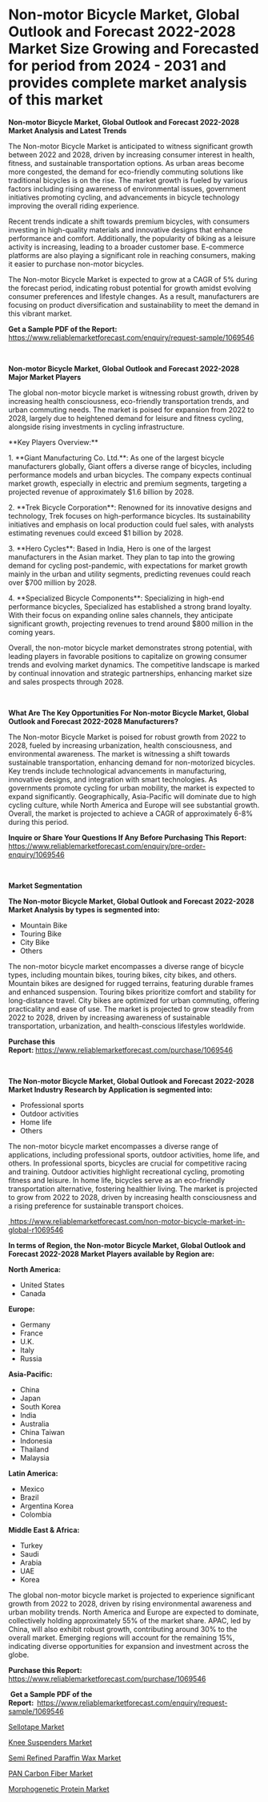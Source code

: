 <p><h1>Non-motor Bicycle Market, Global Outlook and Forecast 2022-2028 Market Size Growing and Forecasted for period from 2024 - 2031 and provides complete market analysis of this market</h1></p><p><strong>Non-motor Bicycle Market, Global Outlook and Forecast 2022-2028 Market Analysis and Latest Trends</strong></p>
<p><p>The Non-motor Bicycle Market is anticipated to witness significant growth between 2022 and 2028, driven by increasing consumer interest in health, fitness, and sustainable transportation options. As urban areas become more congested, the demand for eco-friendly commuting solutions like traditional bicycles is on the rise. The market growth is fueled by various factors including rising awareness of environmental issues, government initiatives promoting cycling, and advancements in bicycle technology improving the overall riding experience.</p><p>Recent trends indicate a shift towards premium bicycles, with consumers investing in high-quality materials and innovative designs that enhance performance and comfort. Additionally, the popularity of biking as a leisure activity is increasing, leading to a broader customer base. E-commerce platforms are also playing a significant role in reaching consumers, making it easier to purchase non-motor bicycles. </p><p>The Non-motor Bicycle Market is expected to grow at a CAGR of 5% during the forecast period, indicating robust potential for growth amidst evolving consumer preferences and lifestyle changes. As a result, manufacturers are focusing on product diversification and sustainability to meet the demand in this vibrant market.</p></p>
<p><strong>Get a Sample PDF of the Report:&nbsp;</strong> <a href="https://www.reliablemarketforecast.com/enquiry/request-sample/1069546">https://www.reliablemarketforecast.com/enquiry/request-sample/1069546</a></p>
<p>&nbsp;</p>
<p><strong>Non-motor Bicycle Market, Global Outlook and Forecast 2022-2028 Major Market Players</strong></p>
<p><p>The global non-motor bicycle market is witnessing robust growth, driven by increasing health consciousness, eco-friendly transportation trends, and urban commuting needs. The market is poised for expansion from 2022 to 2028, largely due to heightened demand for leisure and fitness cycling, alongside rising investments in cycling infrastructure.</p><p>**Key Players Overview:**</p><p>1. **Giant Manufacturing Co. Ltd.**: As one of the largest bicycle manufacturers globally, Giant offers a diverse range of bicycles, including performance models and urban bicycles. The company expects continual market growth, especially in electric and premium segments, targeting a projected revenue of approximately $1.6 billion by 2028.</p><p>2. **Trek Bicycle Corporation**: Renowned for its innovative designs and technology, Trek focuses on high-performance bicycles. Its sustainability initiatives and emphasis on local production could fuel sales, with analysts estimating revenues could exceed $1 billion by 2028.</p><p>3. **Hero Cycles**: Based in India, Hero is one of the largest manufacturers in the Asian market. They plan to tap into the growing demand for cycling post-pandemic, with expectations for market growth mainly in the urban and utility segments, predicting revenues could reach over $700 million by 2028.</p><p>4. **Specialized Bicycle Components**: Specializing in high-end performance bicycles, Specialized has established a strong brand loyalty. With their focus on expanding online sales channels, they anticipate significant growth, projecting revenues to trend around $800 million in the coming years.</p><p>Overall, the non-motor bicycle market demonstrates strong potential, with leading players in favorable positions to capitalize on growing consumer trends and evolving market dynamics. The competitive landscape is marked by continual innovation and strategic partnerships, enhancing market size and sales prospects through 2028.</p></p>
<p>&nbsp;</p>
<p><strong>What Are The Key Opportunities For Non-motor Bicycle Market, Global Outlook and Forecast 2022-2028 Manufacturers?</strong></p>
<p><p>The Non-motor Bicycle Market is poised for robust growth from 2022 to 2028, fueled by increasing urbanization, health consciousness, and environmental awareness. The market is witnessing a shift towards sustainable transportation, enhancing demand for non-motorized bicycles. Key trends include technological advancements in manufacturing, innovative designs, and integration with smart technologies. As governments promote cycling for urban mobility, the market is expected to expand significantly. Geographically, Asia-Pacific will dominate due to high cycling culture, while North America and Europe will see substantial growth. Overall, the market is projected to achieve a CAGR of approximately 6-8% during this period.</p></p>
<p><strong>Inquire or Share Your Questions If Any Before Purchasing This Report:</strong> <a href="https://www.reliablemarketforecast.com/enquiry/pre-order-enquiry/1069546">https://www.reliablemarketforecast.com/enquiry/pre-order-enquiry/1069546</a></p>
<p>&nbsp;</p>
<p><strong>Market Segmentation</strong></p>
<p><strong>The Non-motor Bicycle Market, Global Outlook and Forecast 2022-2028 Market Analysis by types is segmented into:</strong></p>
<p><ul><li>Mountain Bike</li><li>Touring Bike</li><li>City Bike</li><li>Others</li></ul></p>
<p><p>The non-motor bicycle market encompasses a diverse range of bicycle types, including mountain bikes, touring bikes, city bikes, and others. Mountain bikes are designed for rugged terrains, featuring durable frames and enhanced suspension. Touring bikes prioritize comfort and stability for long-distance travel. City bikes are optimized for urban commuting, offering practicality and ease of use. The market is projected to grow steadily from 2022 to 2028, driven by increasing awareness of sustainable transportation, urbanization, and health-conscious lifestyles worldwide.</p></p>
<p><strong>Purchase this Report:&nbsp;</strong><a href="https://www.reliablemarketforecast.com/purchase/1069546">https://www.reliablemarketforecast.com/purchase/1069546</a></p>
<p>&nbsp;</p>
<p><strong>The Non-motor Bicycle Market, Global Outlook and Forecast 2022-2028 Market Industry Research by Application is segmented into:</strong></p>
<p><ul><li>Professional sports</li><li>Outdoor activities</li><li>Home life</li><li>Others</li></ul></p>
<p><p>The non-motor bicycle market encompasses a diverse range of applications, including professional sports, outdoor activities, home life, and others. In professional sports, bicycles are crucial for competitive racing and training. Outdoor activities highlight recreational cycling, promoting fitness and leisure. In home life, bicycles serve as an eco-friendly transportation alternative, fostering healthier living. The market is projected to grow from 2022 to 2028, driven by increasing health consciousness and a rising preference for sustainable transport choices.</p></p>
<p><a href="https://www.reliablemarketforecast.com/non-motor-bicycle-market-in-global-r1069546">&nbsp;https://www.reliablemarketforecast.com/non-motor-bicycle-market-in-global-r1069546</a></p>
<p><strong>In terms of Region, the Non-motor Bicycle Market, Global Outlook and Forecast 2022-2028 Market Players available by Region are:</strong></p>
<p>
    <p> <strong> North America: </strong>
        <ul>
            <li>United States</li>
            <li>Canada</li>
        </ul>
        </p> 
    <p> <strong> Europe: </strong>
        <ul>
            <li>Germany</li>
            <li>France</li>
            <li>U.K.</li>
            <li>Italy</li>
            <li>Russia</li>
        </ul>
        </p> 
    <p> <strong> Asia-Pacific: </strong>
        <ul>
            <li>China</li>
            <li>Japan</li>
            <li>South Korea</li>
            <li>India</li>
            <li>Australia</li>
            <li>China Taiwan</li>
            <li>Indonesia</li>
            <li>Thailand</li>
            <li>Malaysia</li>
        </ul>
        </p> 
    <p> <strong> Latin America: </strong>
        <ul>
            <li>Mexico</li>
            <li>Brazil</li>
            <li>Argentina Korea</li>
            <li>Colombia</li>
        </ul>
        </p> 
    <p> <strong> Middle East & Africa: </strong>
        <ul>
            <li>Turkey</li>
            <li>Saudi</li>
            <li>Arabia</li>
            <li>UAE</li>
            <li>Korea</li>
        </ul>
    </p>
    </p>
<p><p>The global non-motor bicycle market is projected to experience significant growth from 2022 to 2028, driven by rising environmental awareness and urban mobility trends. North America and Europe are expected to dominate, collectively holding approximately 55% of the market share. APAC, led by China, will also exhibit robust growth, contributing around 30% to the overall market. Emerging regions will account for the remaining 15%, indicating diverse opportunities for expansion and investment across the globe.</p></p>
<p><strong>Purchase this Report: </strong><a href="https://www.reliablemarketforecast.com/purchase/1069546">https://www.reliablemarketforecast.com/purchase/1069546</a></p>
<p>&nbsp;<strong>Get a Sample PDF of the Report:&nbsp;&nbsp;</strong><a href="https://www.reliablemarketforecast.com/enquiry/request-sample/1069546">https://www.reliablemarketforecast.com/enquiry/request-sample/1069546</a></p>
<p><strong></strong></p>
<p><p><a href="https://www.linkedin.com/pulse/what-growth-opportunities-challenges-sellotape-market-germarial-itsdf?trackingId=E4ZsjZyjRky2JN0OpWtuSg%3D%3D">Sellotape Market</a></p><p><a href="https://www.linkedin.com/pulse/driving-market-forces-knee-suspenders-trends-future-forecasts-till-1ente?trackingId=rhiE8dYfTAGpApShXg40eA%3D%3D">Knee Suspenders Market</a></p><p><a href="https://medium.com/@samantha.welch56767/the-semi-refined-paraffin-wax-market-decisions-are-mostly-driven-by-resource-optimization-and-62fbddb42dbb">Semi Refined Paraffin Wax Market</a></p><p><a href="https://issuu.com/reportprime-2/docs/pan-carbon-fiber-market-size-2030.p_46c2c71540dbbc">PAN Carbon Fiber Market</a></p><p><a href="https://medium.com/@eliyamanson4561/the-morphogenetic-protein-market-prioritizes-cost-control-and-efficiency-enhancement-69d716fe679f">Morphogenetic Protein Market</a></p></p>